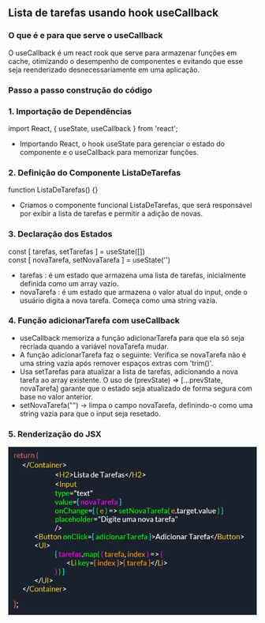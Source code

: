 ## Lista de tarefas usando hook useCallback

### O que é e para que serve o useCallback
O useCallback é um react rook que serve para armazenar funções em cache, otimizando o desempenho de componentes e evitando que esse seja reenderizado desnecessariamente em uma aplicação.


### Passo a passo construção do código 
### 1. Importação de Dependências

import React, { useState, useCallback } from 'react';

- Importando React, o hook useState para gerenciar o estado do componente e o useCallback para memorizar funções.


### 2. Definição do Componente ListaDeTarefas

function ListaDeTarefas() {}

- Criamos o componente funcional ListaDeTarefas, que será responsável por exibir a lista de tarefas e permitir a adição de novas.


### 3. Declaração dos Estados

const [ tarefas, setTarefas ] = useState([])<br>
const [ novaTarefa, setNovaTarefa ] = useState('')

- tarefas : é um estado que armazena uma lista de tarefas, inicialmente definida como um array vazio.
- novaTarefa : é um estado que armazena o valor atual do input, onde o usuário digita a nova tarefa. Começa como uma string vazia.


### 4. Função adicionarTarefa com useCallback

- useCallback memoriza a função adicionarTarefa para que ela só seja recriada quando a variável novaTarefa mudar.
- A função adicionarTarefa faz o seguinte:  Verifica se novaTarefa não é uma string vazia após remover espaços extras com 'trim()'.
- Usa setTarefas para atualizar a lista de tarefas, adicionando a nova tarefa ao array existente. O uso de (prevState) => [...prevState, novaTarefa] garante que o estado seja atualizado de forma segura com base no valor anterior.
- setNovaTarefa("") -> limpa o campo novaTarefa,  definindo-o como uma string vazia para que o input seja resetado.


### 5. Renderização do JSX 
<img src="./public/hook-useCallback.png">



























